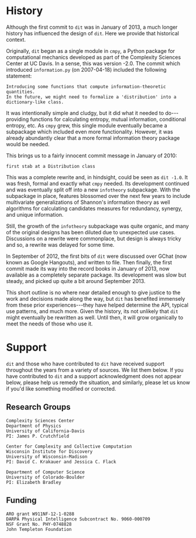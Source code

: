 History
=======
Although the first commit to `dit` was in January of 2013, a much longer
history has influenced the design of `dit`. Here we provide that historical
context.

Originally, `dit` began as a single module in `cmpy`, a
Python package for computational mechanics developed as part of the
Complexity Sciences Center at UC Davis.  In a sense, this was version -2.0.
The commit which introduced `information.py` (on 2007-04-18) included the
following statement:


    Introducing some functions that compute information-theoretic quantities.
    In the future, we might need to formalize a 'distribution' into a
    dictionary-like class.

It was intentionally simple and cludgy, but it did what it needed to
do---providing functions for calculating entropy, mutual information,
conditional entropy, etc.  As `cmpy` grew, this single module eventually
became a subpackage which included even more functionality.  However, it was
already abundantly clear that a more formal information theory package
would be needed.

This brings us to a fairly innocent commit message in January of 2010:

    first stab at a Distribution class

This was a complete rewrite and, in hindsight, could be seen as `dit -1.0`.
It was fresh, formal and exactly what `cmpy` needed.  Its development
continued and was eventually split off into a new `infotheory` subpackage. With
the subpackage in place, features blossomed over the next few years to include
multivariate generalizations of Shannon's information theory as well algorithms
for calculating candidates measures for redundancy, synergy, and unique
information.

Still, the growth of the `infotheory` subpackage was quite organic, and many
of the original designs has been diluted due to unexpected use cases.
Discussions on a rewrite were commonplace, but design is always tricky and so,
a rewrite was delayed for some time.

In September of 2012, the first bits of `dit` were discussed over GChat
(now known as Google Hangouts), and written to file.  Then finally, the
first commit made its way into the record books in January of 2013, now
available as a completely separate package.  Its development was slow but
steady, and picked up quite a bit around September 2013.

This short outline is no where near detailed enough to give justice to the
work and decisions made along the way, but `dit` has benefited immensely from
these prior experiences---they have helped determine the API, typical use
patterns, and much more.  Given the history, its not unlikely that `dit` might
eventually be rewritten as well.  Until then, it will grow organically
to meet the needs of those who use it.

Support
=======
`dit` and those who have contributed to `dit` have received support throughout
the years from a variety of sources.  We list them below.  If you have
contributed to `dit` and a support acknowledgment does not appear below, please
help us remedy the situation, and similarly, please let us know if you'd like
something modified or corrected.


Research Groups
---------------

    Complexity Sciences Center
    Department of Physics
    University of California-Davis
    PI: James P. Crutchfield

    Center for Complexity and Collective Computation
    Wisconsin Institute for Discovery
    University of Wisconsin-Madison
    PI: David C. Krakauer and Jessica C. Flack

    Department of Computer Science
    University of Colorado-Boulder
    PI: Elizabeth Bradley


Funding
-------

    ARO grant W911NF-12-1-0288
    DARPA Physical Intelligence Subcontract No. 9060-000709
    NSF Grant No. PHY-0748828
    John Templeton Foundation

